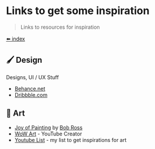 # Links to get some inspiration

> Links to resources for inspiration

[⬅️ index](/extra/)

## 🖌️ Design

Designs, UI / UX Stuff

* [Behance.net](https://www.behance.net/)
* [Dribbble.com](https://dribbble.com/)

## 🎨 Art

* [Joy of Painting](https://www.youtube.com/c/BobRossIncVideos/playlists?view=50&sort=dd&shelf_id=3) by [Bob Ross](https://en.wikipedia.org/wiki/Bob_Ross)
* [WoW Art](https://www.youtube.com/channel/UCdZutxI1UnH9N3Fh_TeQ4Kw/videos) - YouTube Creator
* [Youtube List](/extra/youtube?id=%f0%9f%8e%a8-art) - my list to get inspirations for art

<!-- ## 🗄️ Other -->
